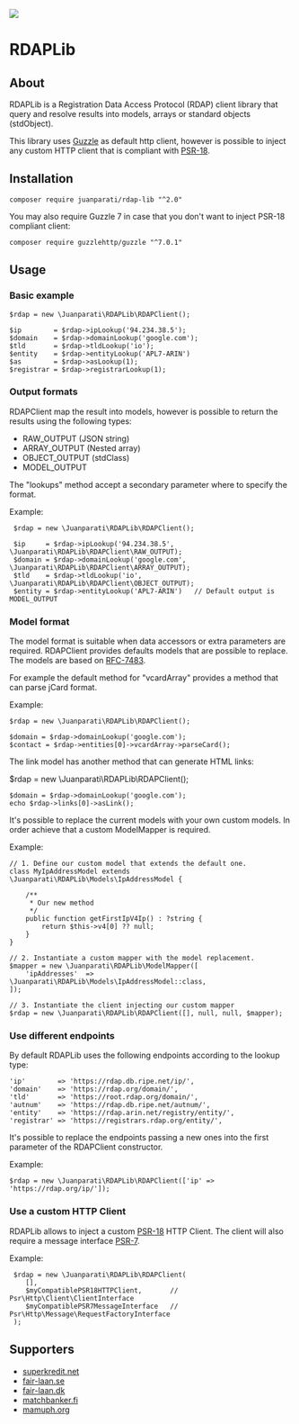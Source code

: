![](https://api.travis-ci.com/juanparati/RDAPLib.svg?branch=master)

# RDAPLib

## About

RDAPLib is a Registration Data Access Protocol (RDAP) client library that query and resolve results into models, arrays or standard objects (stdObject).

This library uses [Guzzle](http://docs.guzzlephp.org/en/stable/) as default http client, however is possible to inject any custom HTTP client that is compliant with [PSR-18](https://www.php-fig.org/psr/psr-18/). 

## Installation

    composer require juanparati/rdap-lib "^2.0"

You may also require Guzzle 7 in case that you don't want to inject PSR-18 compliant client:

    composer require guzzlehttp/guzzle "^7.0.1"


## Usage

### Basic example

    $rdap = new \Juanparati\RDAPLib\RDAPClient();
    
    $ip        = $rdap->ipLookup('94.234.38.5');    
    $domain    = $rdap->domainLookup('google.com');
    $tld       = $rdap->tldLookup('io');
    $entity    = $rdap->entityLookup('APL7-ARIN')
    $as        = $rdap->asLookup(1);
    $registrar = $rdap->registrarLookup(1);


### Output formats

RDAPClient map the result into models, however is possible to return the results using the following types:

- RAW_OUTPUT (JSON string)
- ARRAY_OUTPUT (Nested array)
- OBJECT_OUTPUT (stdClass)
- MODEL_OUTPUT

The "lookups" method accept a secondary parameter where to specify the format.

Example:

     $rdap = new \Juanparati\RDAPLib\RDAPClient();
        
     $ip     = $rdap->ipLookup('94.234.38.5', \Juanparati\RDAPLib\RDAPClient\RAW_OUTPUT);    
     $domain = $rdap->domainLookup('google.com', \Juanparati\RDAPLib\RDAPClient\ARRAY_OUTPUT);
     $tld    = $rdap->tldLookup('io', \Juanparati\RDAPLib\RDAPClient\OBJECT_OUTPUT);
     $entity = $rdap->entityLookup('APL7-ARIN')   // Default output is MODEL_OUTPUT
    

### Model format

The model format is suitable when data accessors or extra parameters are required. RDAPClient provides defaults models that are possible to replace.
The models are based on [RFC-7483](https://tools.ietf.org/html/rfc7483).

For example the default method for "vcardArray" provides a method that can parse jCard format.

Example:

    $rdap = new \Juanparati\RDAPLib\RDAPClient();
    
    $domain = $rdap->domainLookup('google.com');
    $contact = $rdap->entities[0]->vcardArray->parseCard();
    
The link model has another method that can generate HTML links:

 $rdap = new \Juanparati\RDAPLib\RDAPClient();
    
    $domain = $rdap->domainLookup('google.com');
    echo $rdap->links[0]->asLink();
 
It's possible to replace the current models with your own custom models. In order achieve that a custom ModelMapper is required.

Example:

    // 1. Define our custom model that extends the default one.
    class MyIpAddressModel extends \Juanparati\RDAPLib\Models\IpAddressModel {
        
        /**
         * Our new method
         */
        public function getFirstIpV4Ip() : ?string {
            return $this->v4[0] ?? null;
        }
    }

    // 2. Instantiate a custom mapper with the model replacement.   
    $mapper = new \Juanparati\RDAPLib\ModelMapper([         
        'ipAddresses'  => \Juanparati\RDAPLib\Models\IpAddressModel::class,            
    ]);
    
    // 3. Instantiate the client injecting our custom mapper
    $rdap = new \Juanparati\RDAPLib\RDAPClient([], null, null, $mapper);
    

### Use different endpoints

By default RDAPLib uses the following endpoints according to the lookup type:

    'ip'        => 'https://rdap.db.ripe.net/ip/',
    'domain'    => 'https://rdap.org/domain/',
    'tld'       => 'https://root.rdap.org/domain/',
    'autnum'    => 'https://rdap.db.ripe.net/autnum/',
    'entity'    => 'https://rdap.arin.net/registry/entity/',
    'registrar' => 'https://registrars.rdap.org/entity/',
    
 It's possible to replace the endpoints passing a new ones into the first parameter of the RDAPClient constructor.
 
 Example:
 
    $rdap = new \Juanparati\RDAPLib\RDAPClient(['ip' => 'https://rdap.org/ip/']);


### Use a custom HTTP Client

RDAPLib allows to inject a custom [PSR-18](https://www.php-fig.org/psr/psr-18/) HTTP Client.
The client will also require a message interface [PSR-7](https://www.php-fig.org/psr/psr-7/).

Example:

     $rdap = new \Juanparati\RDAPLib\RDAPClient(
        [],
        $myCompatiblePSR18HTTPClient,       // Psr\Http\Client\ClientInterface
        $myCompatiblePSR7MessageInterface   // Psr\Http\Message\RequestFactoryInterface
     );


## Supporters
- [superkredit.net](https://superkredit.net/)
- [fair-laan.se](https://fair-laan.se/)
- [fair-laan.dk](https://fair-laan.dk/)
- [matchbanker.fi](https://matchbanker.fi/)
- [mamuph.org](http://mamuph.org)
